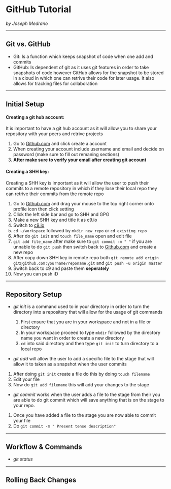# GitHub Tutorial

_by Joseph Medrano_

---
## Git vs. GitHub
* Git: Is a function which keeps snapshot of code when one add and commits  
* GitHub: Is dependent of git as it uses git features in order to take snapshots of code however GitHub allows for the snapshot to be stored in a cloud in which one can retrive their code for later usage. It also allows for tracking files for collaboration

---
## Initial Setup
#### Creating a git hub account:
It is important to have a git hub account as it will allow you to share your repository with your peers and retrive projects
1. Go to [Github.com](https://github.com/login) and click create a account
2. When creating your account include username and email and decide on password (make sure to fill out remaning sections)
3.  **After make sure to verify your email after creating git account** 

#### Creating a SHH key:  
Creating a SHH key is important as it will allow the user to push their commits to a remote repository in which if they lose their local repo they can retrive their commits from the remote repo
1. Go to [Github.com](https://github.com/login) and drag your mouse to the top right corner onto profile icon then click setting
2. Click the left side bar and go to SHH and GPG
3. Make a new SHH key and title it as c9.io
4. Switch to [c9.io](https://c9.io/)
5. `cd ~/workspace` followed by `mkdir new_repo` or `cd existing repo`
6. After do `git init` and `touch file_name` open and edit file
7. `git add file_name` after make sure to `git commit -m " "` if you are unnable to do `git push` then switch back to [Github.com](https://github.com/login) and create a new repo
8. After copy down SHH key in remote repo both `git remote add origin git@github.com:yourname/reponame.git` and `git push -u origin master`
9. Switch back to c9 and paste them **seperately**
10. Now you can push :D

---
## Repository Setup
* _git init_ is a command used to in your directory in order to turn the directory into a repository that will allow for the usage of git commands   
   1. First ensure that you are in your workspace and not in a file or directory
   2. In your workspace proceed to type `mkdir` followed by the directory name you want in order to create a new directory
   3. `cd` into said directory and then type `git init` to turn directory to a local repo

* _git add_ will allow the user to add a specific file to the stage that will allow it to taken as a snapshot when the user commits
1. After doing `git init` create a file do this by doing `touch filename` 
2. Edit your file
3. Now do `git add filename` this will add your changes to the stage

* _git commit_ works when the user adds a file to the stage from their you are able to do git commit which will save anything that is on the stage to your repo.
1. Once you have added a file to the stage you are now able to commit your file
2. Do `git commit -m " Present tense description"`


---
## Workflow & Commands
* _git status_ 


---
## Rolling Back Changes